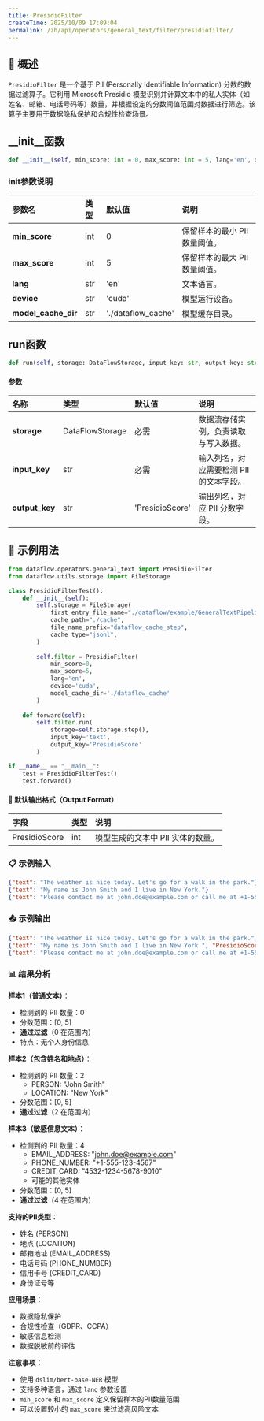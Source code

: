 ```yaml
---
title: PresidioFilter
createTime: 2025/10/09 17:09:04
permalink: /zh/api/operators/general_text/filter/presidiofilter/
---
```


## 📘 概述

`PresidioFilter` 是一个基于 PII (Personally Identifiable Information) 分数的数据过滤算子。它利用 Microsoft Presidio 模型识别并计算文本中的私人实体（如姓名、邮箱、电话号码等）数量，并根据设定的分数阈值范围对数据进行筛选。该算子主要用于数据隐私保护和合规性检查场景。

## __init__函数

```python
def __init__(self, min_score: int = 0, max_score: int = 5, lang='en', device='cuda', model_cache_dir='./dataflow_cache'):
```

### init参数说明

| 参数名              | 类型 | 默认值               | 说明                           |
| :------------------ | :--- | :--------------------- | :----------------------------- |
| **min_score**       | int  | 0                      | 保留样本的最小 PII 数量阈值。     |
| **max_score**       | int  | 5                      | 保留样本的最大 PII 数量阈值。     |
| **lang**            | str  | 'en'                   | 文本语言。                       |
| **device**          | str  | 'cuda'                 | 模型运行设备。                   |
| **model_cache_dir** | str  | './dataflow_cache' | 模型缓存目录。                   |

## run函数

```python
def run(self, storage: DataFlowStorage, input_key: str, output_key: str = 'PresidioScore'):
```

#### 参数

| 名称          | 类型              | 默认值          | 说明                                 |
| :------------ | :---------------- | :---------------- | :----------------------------------- |
| **storage**   | DataFlowStorage   | 必需              | 数据流存储实例，负责读取与写入数据。   |
| **input_key** | str               | 必需              | 输入列名，对应需要检测 PII 的文本字段。 |
| **output_key**| str               | 'PresidioScore' | 输出列名，对应 PII 分数字段。        |

## 🧠 示例用法

```python
from dataflow.operators.general_text import PresidioFilter
from dataflow.utils.storage import FileStorage

class PresidioFilterTest():
    def __init__(self):
        self.storage = FileStorage(
            first_entry_file_name="./dataflow/example/GeneralTextPipeline/presidio_test_input.jsonl",
            cache_path="./cache",
            file_name_prefix="dataflow_cache_step",
            cache_type="jsonl",
        )
        
        self.filter = PresidioFilter(
            min_score=0,
            max_score=5,
            lang='en',
            device='cuda',
            model_cache_dir='./dataflow_cache'
        )
        
    def forward(self):
        self.filter.run(
            storage=self.storage.step(),
            input_key='text',
            output_key='PresidioScore'
        )

if __name__ == "__main__":
    test = PresidioFilterTest()
    test.forward()
```

#### 🧾 默认输出格式（Output Format）

| 字段          | 类型 | 说明                           |
| :------------ | :--- | :----------------------------- |
| PresidioScore | int  | 模型生成的文本中 PII 实体的数量。 |

### 📋 示例输入

```json
{"text": "The weather is nice today. Let's go for a walk in the park."}
{"text": "My name is John Smith and I live in New York."}
{"text": "Please contact me at john.doe@example.com or call me at +1-555-123-4567. My credit card number is 4532-1234-5678-9010."}
```

### 📤 示例输出

```json
{"text": "The weather is nice today. Let's go for a walk in the park.", "PresidioScore": 0}
{"text": "My name is John Smith and I live in New York.", "PresidioScore": 2}
{"text": "Please contact me at john.doe@example.com or call me at +1-555-123-4567. My credit card number is 4532-1234-5678-9010.", "PresidioScore": 4}
```

### 📊 结果分析

**样本1（普通文本）**：
- 检测到的 PII 数量：0
- 分数范围：[0, 5]
- **通过过滤**（0 在范围内）
- 特点：无个人身份信息

**样本2（包含姓名和地点）**：
- 检测到的 PII 数量：2
  - PERSON: "John Smith"
  - LOCATION: "New York"
- 分数范围：[0, 5]
- **通过过滤**（2 在范围内）

**样本3（敏感信息文本）**：
- 检测到的 PII 数量：4
  - EMAIL_ADDRESS: "john.doe@example.com"
  - PHONE_NUMBER: "+1-555-123-4567"
  - CREDIT_CARD: "4532-1234-5678-9010"
  - 可能的其他实体
- 分数范围：[0, 5]
- **通过过滤**（4 在范围内）

**支持的PII类型**：
- 姓名 (PERSON)
- 地点 (LOCATION)
- 邮箱地址 (EMAIL_ADDRESS)
- 电话号码 (PHONE_NUMBER)
- 信用卡号 (CREDIT_CARD)
- 身份证号等

**应用场景**：
- 数据隐私保护
- 合规性检查（GDPR、CCPA）
- 敏感信息检测
- 数据脱敏前的评估

**注意事项**：
- 使用 `dslim/bert-base-NER` 模型
- 支持多种语言，通过 `lang` 参数设置
- `min_score` 和 `max_score` 定义保留样本的PII数量范围
- 可以设置较小的 `max_score` 来过滤高风险文本
